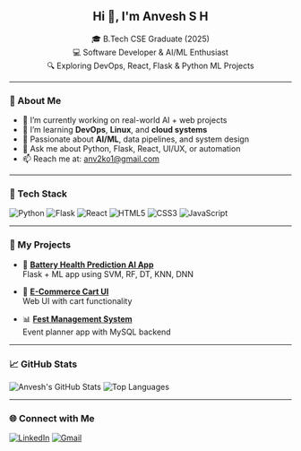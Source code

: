 <h2 align="center">Hi 👋, I'm Anvesh S H</h2>

<p align="center">
  🎓 B.Tech CSE Graduate (2025) <br>
  💻 Software Developer & AI/ML Enthusiast <br>
  🔍 Exploring DevOps, React, Flask & Python ML Projects
</p>

---

### 🚀 About Me

- 🔭 I’m currently working on real-world AI + web projects
- 🌱 I’m learning **DevOps**, **Linux**, and **cloud systems**
- 🧠 Passionate about **AI/ML**, data pipelines, and system design
- 💬 Ask me about Python, Flask, React, UI/UX, or automation
- 📫 Reach me at: [anv2ko1@gmail.com](mailto:anv2ko1@gmail.com)

---

### 🧰 Tech Stack

![Python](https://img.shields.io/badge/Python-3776AB?style=for-the-badge&logo=python&logoColor=white)
![Flask](https://img.shields.io/badge/Flask-black?style=for-the-badge&logo=flask&logoColor=white)
![React](https://img.shields.io/badge/React-20232A?style=for-the-badge&logo=react&logoColor=61DAFB)
![HTML5](https://img.shields.io/badge/HTML5-E34F26?style=for-the-badge&logo=html5&logoColor=white)
![CSS3](https://img.shields.io/badge/CSS3-1572B6?style=for-the-badge&logo=css3&logoColor=white)
![JavaScript](https://img.shields.io/badge/JavaScript-323330?style=for-the-badge&logo=javascript)

---

### 📌 My Projects

- 🔋 **[Battery Health Prediction AI App](https://github.com/yourusername/project-link)**  
  Flask + ML app using SVM, RF, DT, KNN, DNN

- 🛒 **[E-Commerce Cart UI](https://github.com/yourusername/project-link)**  
  Web UI with cart functionality

- 📊 **[Fest Management System](https://github.com/yourusername/project-link)**  
  Event planner app with MySQL backend

---

### 📈 GitHub Stats

![Anvesh's GitHub Stats](https://github-readme-stats.vercel.app/api?username=anveshsh&show_icons=true&theme=radical)
![Top Languages](https://github-readme-stats.vercel.app/api/top-langs/?username=anveshsh&layout=compact&theme=radical)

---

### 🌐 Connect with Me

[![LinkedIn](https://img.shields.io/badge/LinkedIn-blue?style=for-the-badge&logo=linkedin)](https://linkedin.com/in/anveshreddysh)
[![Gmail](https://img.shields.io/badge/Gmail-D14836?style=for-the-badge&logo=gmail)](mailto:anv2ko1@gmail.com)


